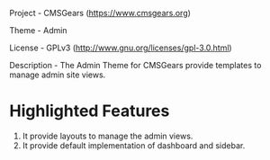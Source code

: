 Project 	- CMSGears (https://www.cmsgears.org)

Theme 	 	- Admin

License 	- GPLv3 (http://www.gnu.org/licenses/gpl-3.0.html)

Description - The Admin Theme for CMSGears provide templates to manage admin site views.

Highlighted Features
=========================================
1. It provide layouts to manage the admin views.
2. It provide default implementation of dashboard and sidebar.
